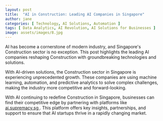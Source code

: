 ```yaml
---
layout: post
title:  "AI in Construction: Leading AI Companies in Singapore"
author: jane
categories: [ Technology, AI Solutions, Automation ]
tags: [ Data Analytics, AI Revolution, AI Solutions for Businesses ]
image: assets/images/8.jpg
---
```


AI has become a cornerstone of modern industry, and Singapore's Construction sector is no exception. This post highlights the leading AI companies reshaping Construction with groundbreaking technologies and solutions.

With AI-driven solutions, the Construction sector in Singapore is experiencing unprecedented growth. These companies are using machine learning, automation, and predictive analytics to solve complex challenges, making the industry more competitive and forward-looking.

With AI continuing to redefine Construction in Singapore, businesses can find their competitive edge by partnering with platforms like <a href="https://ai.supremacy.sg" target="_blank"> ai.supremacy.sg </a>. This platform offers key insights, partnerships, and support to ensure that AI startups thrive in a rapidly changing market.
